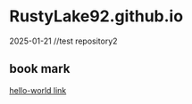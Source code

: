# RustyLake92.github.io
2025-01-21 //test repository2

## book mark
 [hello-world link](https://RustyLake92.github.io/hello-world)

